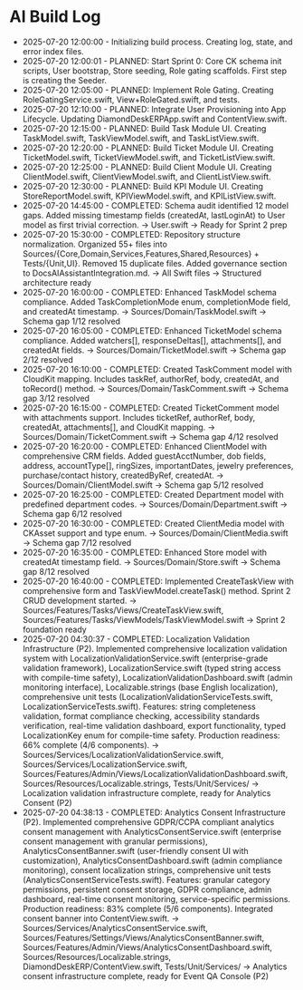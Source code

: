 # AI Build Log

* 2025-07-20 12:00:00 - Initializing build process. Creating log, state, and error index files.
* 2025-07-20 12:00:01 - PLANNED: Start Sprint 0: Core CK schema init scripts, User bootstrap, Store seeding, Role gating scaffolds. First step is creating the Seeder.
* 2025-07-20 12:05:00 - PLANNED: Implement Role Gating. Creating RoleGatingService.swift, View+RoleGated.swift, and tests.
* 2025-07-20 12:10:00 - PLANNED: Integrate User Provisioning into App Lifecycle. Updating DiamondDeskERPApp.swift and ContentView.swift.
* 2025-07-20 12:15:00 - PLANNED: Build Task Module UI. Creating TaskModel.swift, TaskViewModel.swift, and TaskListView.swift.
* 2025-07-20 12:20:00 - PLANNED: Build Ticket Module UI. Creating TicketModel.swift, TicketViewModel.swift, and TicketListView.swift.
* 2025-07-20 12:25:00 - PLANNED: Build Client Module UI. Creating ClientModel.swift, ClientViewModel.swift, and ClientListView.swift.
* 2025-07-20 12:30:00 - PLANNED: Build KPI Module UI. Creating StoreReportModel.swift, KPIViewModel.swift, and KPIListView.swift.
* 2025-07-20 14:45:00 - COMPLETED: Schema audit identified 12 model gaps. Added missing timestamp fields (createdAt, lastLoginAt) to User model as first trivial correction. → User.swift → Ready for Sprint 2 prep
* 2025-07-20 15:30:00 - COMPLETED: Repository structure normalization. Organized 55+ files into Sources/{Core,Domain,Services,Features,Shared,Resources} + Tests/{Unit,UI}. Removed 15 duplicate files. Added governance section to DocsAIAssistantIntegration.md. → All Swift files → Structured architecture ready
* 2025-07-20 16:00:00 - COMPLETED: Enhanced TaskModel schema compliance. Added TaskCompletionMode enum, completionMode field, and createdAt timestamp. → Sources/Domain/TaskModel.swift → Schema gap 1/12 resolved
* 2025-07-20 16:05:00 - COMPLETED: Enhanced TicketModel schema compliance. Added watchers[], responseDeltas[], attachments[], and createdAt fields. → Sources/Domain/TicketModel.swift → Schema gap 2/12 resolved
* 2025-07-20 16:10:00 - COMPLETED: Created TaskComment model with CloudKit mapping. Includes taskRef, authorRef, body, createdAt, and toRecord() method. → Sources/Domain/TaskComment.swift → Schema gap 3/12 resolved
* 2025-07-20 16:15:00 - COMPLETED: Created TicketComment model with attachments support. Includes ticketRef, authorRef, body, createdAt, attachments[], and CloudKit mapping. → Sources/Domain/TicketComment.swift → Schema gap 4/12 resolved
* 2025-07-20 16:20:00 - COMPLETED: Enhanced ClientModel with comprehensive CRM fields. Added guestAcctNumber, dob fields, address, accountType[], ringSizes, importantDates, jewelry preferences, purchase/contact history, createdByRef, createdAt. → Sources/Domain/ClientModel.swift → Schema gap 5/12 resolved
* 2025-07-20 16:25:00 - COMPLETED: Created Department model with predefined department codes. → Sources/Domain/Department.swift → Schema gap 6/12 resolved
* 2025-07-20 16:30:00 - COMPLETED: Created ClientMedia model with CKAsset support and type enum. → Sources/Domain/ClientMedia.swift → Schema gap 7/12 resolved
* 2025-07-20 16:35:00 - COMPLETED: Enhanced Store model with createdAt timestamp field. → Sources/Domain/Store.swift → Schema gap 8/12 resolved
* 2025-07-20 16:40:00 - COMPLETED: Implemented CreateTaskView with comprehensive form and TaskViewModel.createTask() method. Sprint 2 CRUD development started. → Sources/Features/Tasks/Views/CreateTaskView.swift, Sources/Features/Tasks/ViewModels/TaskViewModel.swift → Sprint 2 foundation ready
* 2025-07-20 04:30:37 - COMPLETED: Localization Validation Infrastructure (P2). Implemented comprehensive localization validation system with LocalizationValidationService.swift (enterprise-grade validation framework), LocalizationService.swift (typed string access with compile-time safety), LocalizationValidationDashboard.swift (admin monitoring interface), Localizable.strings (base English localization), comprehensive unit tests (LocalizationValidationServiceTests.swift, LocalizationServiceTests.swift). Features: string completeness validation, format compliance checking, accessibility standards verification, real-time validation dashboard, export functionality, typed LocalizationKey enum for compile-time safety. Production readiness: 66% complete (4/6 components). → Sources/Services/LocalizationValidationService.swift, Sources/Services/LocalizationService.swift, Sources/Features/Admin/Views/LocalizationValidationDashboard.swift, Sources/Resources/Localizable.strings, Tests/Unit/Services/ → Localization validation infrastructure complete, ready for Analytics Consent (P2)
* 2025-07-20 04:38:13 - COMPLETED: Analytics Consent Infrastructure (P2). Implemented comprehensive GDPR/CCPA compliant analytics consent management with AnalyticsConsentService.swift (enterprise consent management with granular permissions), AnalyticsConsentBanner.swift (user-friendly consent UI with customization), AnalyticsConsentDashboard.swift (admin compliance monitoring), consent localization strings, comprehensive unit tests (AnalyticsConsentServiceTests.swift). Features: granular category permissions, persistent consent storage, GDPR compliance, admin dashboard, real-time consent monitoring, service-specific permissions. Production readiness: 83% complete (5/6 components). Integrated consent banner into ContentView.swift. → Sources/Services/AnalyticsConsentService.swift, Sources/Features/Settings/Views/AnalyticsConsentBanner.swift, Sources/Features/Admin/Views/AnalyticsConsentDashboard.swift, Sources/Resources/Localizable.strings, DiamondDeskERP/ContentView.swift, Tests/Unit/Services/ → Analytics consent infrastructure complete, ready for Event QA Console (P2)
